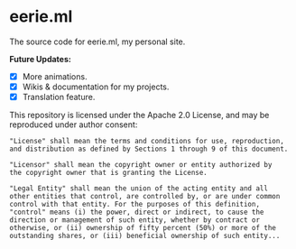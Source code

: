 # eerie.ml
The source code for eerie.ml, my personal site.

**Future Updates:**
- [x] More animations.
- [x] Wikis & documentation for my projects.
- [x] Translation feature.

This repository is licensed under the Apache 2.0 License, and may be reproduced under author consent:

```
"License" shall mean the terms and conditions for use, reproduction,
and distribution as defined by Sections 1 through 9 of this document.

"Licensor" shall mean the copyright owner or entity authorized by
the copyright owner that is granting the License.

"Legal Entity" shall mean the union of the acting entity and all
other entities that control, are controlled by, or are under common
control with that entity. For the purposes of this definition,
"control" means (i) the power, direct or indirect, to cause the
direction or management of such entity, whether by contract or
otherwise, or (ii) ownership of fifty percent (50%) or more of the
outstanding shares, or (iii) beneficial ownership of such entity...
````
